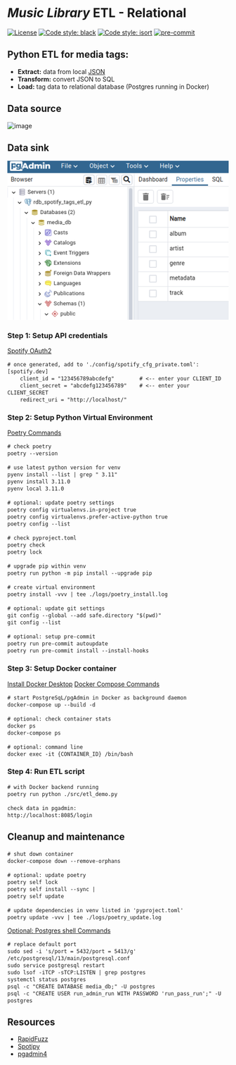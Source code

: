 # *Music Library* ETL - Relational

[![License](https://img.shields.io/badge/license-MIT-blue.svg)](https://opensource.org/licenses/MIT)
[![Code style: black](https://img.shields.io/badge/code%20style-black-000000.svg)](https://github.com/psf/black)
[![Code style: isort](https://img.shields.io/badge/%20imports-isort-%231674b1)](https://pycqa.github.io/isort/)
[![pre-commit](https://img.shields.io/badge/pre--commit-enabled-blue?logo=pre-commit&logoColor=white)](https://github.com/pre-commit/pre-commit)


## Python ETL for media tags:
* __Extract:__ data from local [JSON](./data/input/media_report.json)
* __Transform:__ convert JSON to SQL
* __Load:__ tag data to relational database (Postgres running in Docker)


## Data source
![image](./img/json_input.png)

## Data sink
![image](./img/postgres_media_db.png)


### Step 1: Setup API credentials
[Spotify OAuth2](https://developer.spotify.com/documentation/general/guides/authorization/)
```
# once generated, add to './config/spotify_cfg_private.toml':
[spotify.dev]
    client_id = "123456789abcdefg"        # <-- enter your CLIENT_ID
    client_secret = "abcdefg123456789"    # <-- enter your CLIENT_SECRET
    redirect_uri = "http://localhost/"
```

### Step 2: Setup Python Virtual Environment
[Poetry Commands](https://python-poetry.org/docs/cli/)
```
# check poetry
poetry --version

# use latest python version for venv
pyenv install --list | grep " 3.11"
pyenv install 3.11.0
pyenv local 3.11.0

# optional: update poetry settings
poetry config virtualenvs.in-project true
poetry config virtualenvs.prefer-active-python true
poetry config --list

# check pyproject.toml
poetry check
poetry lock

# upgrade pip within venv
poetry run python -m pip install --upgrade pip

# create virtual environment
poetry install -vvv | tee ./logs/poetry_install.log

# optional: update git settings
git config --global --add safe.directory "$(pwd)"
git config --list

# optional: setup pre-commit
poetry run pre-commit autoupdate
poetry run pre-commit install --install-hooks
```

### Step 3: Setup Docker container
[Install Docker Desktop](https://www.docker.com/products/docker-desktop)
[Docker Compose Commands](https://docs.docker.com/engine/reference/commandline/compose/)
```
# start PostgreSqL/pgAdmin in Docker as background daemon
docker-compose up --build -d

# optional: check container stats
docker ps
docker-compose ps

# optional: command line
docker exec -it {CONTAINER_ID} /bin/bash
```

### Step 4: Run ETL script
```
# with Docker backend running
poetry run python ./src/etl_demo.py

check data in pgadmin:
http://localhost:8085/login
```

## Cleanup and maintenance
```
# shut down container
docker-compose down --remove-orphans

# optional: update poetry
poetry self lock
poetry self install --sync |
poetry self update

# update dependencies in venv listed in 'pyproject.toml'
poetry update -vvv | tee ./logs/poetry_update.log
```

[Optional: Postgres shell Commands](https://www.postgresql.org/docs/13/app-psql.html)
```
# replace default port
sudo sed -i 's/port = 5432/port = 5413/g' /etc/postgresql/13/main/postgresql.conf
sudo service postgresql restart
sudo lsof -iTCP -sTCP:LISTEN | grep postgres
systemctl status postgres
psql -c "CREATE DATABASE media_db;" -U postgres
psql -c "CREATE USER run_admin_run WITH PASSWORD 'run_pass_run';" -U postgres
```


## Resources
* [RapidFuzz](https://github.com/maxbachmann/rapidfuzz)
* [Spotipy](https://spotipy.readthedocs.io)
* [pgadmin4](https://www.pgadmin.org/docs/pgadmin4/latest/container_deployment.html)
